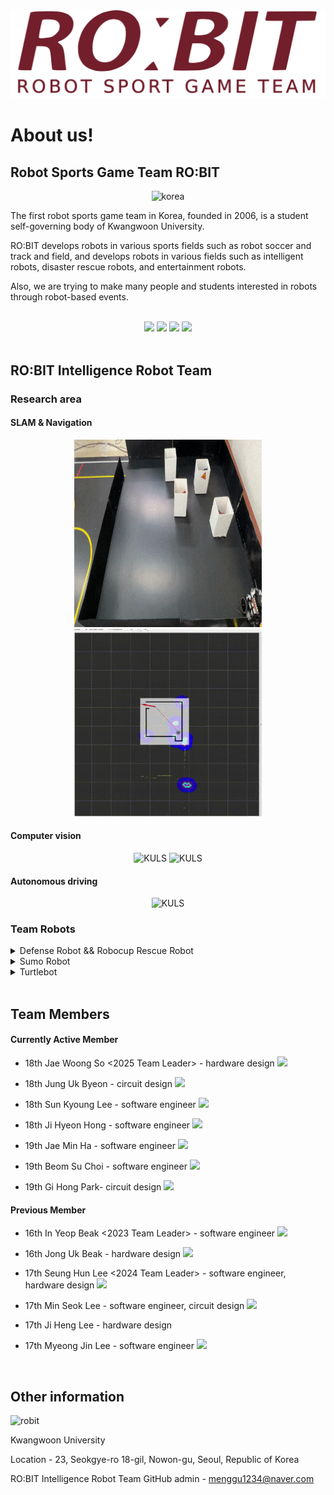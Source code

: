 <div align="center">
  <img src="https://raw.githubusercontent.com/Team-ROBIT/.github/master/images/robit_logo_kw.png" alt="ONLY_ROBIT" />
</div>

# About us!
## Robot Sports Game Team RO:BIT

<div align="center">

<img src="https://raw.githubusercontent.com/Team-ROBIT/.github/master/images/korea.jpg" alt="korea" width="150" height="100">
</div>

The first robot sports game team in Korea, founded in 2006, is a student self-governing body of Kwangwoon University.

RO:BIT develops robots in various sports fields such as robot soccer and track and field, and develops robots in various fields such as intelligent robots, disaster rescue robots, and entertainment robots.

Also, we are trying to make many people and students interested in robots through robot-based events.

<br>
<div align="center">
<a href="https://robit.tistory.com/"><img src="https://img.shields.io/badge/Archive-orange?style=flat&logo=tistory&logoColor=white"/></a> <a href="https://www.youtube.com/@ROBIT_KOREA"><img src="https://img.shields.io/badge/Youtube-red?style=flat&logo=youtube&logoColor=white"/></a> <a href="https://www.instagram.com/robit_korea_official/"><img src="https://img.shields.io/badge/Instagram-purple?style=flat&logo=instagram&logoColor=white"/></a>
<a href="https://github.com/ROBIT-KOR-teamHumanoid/"><img src="https://img.shields.io/badge/Humanoid Team-blue?style=flat&logo=RuboCop&logoColor=white"/></a>

</div>
<br>

## RO:BIT Intelligence Robot Team
### Research area
#### SLAM & Navigation
<div align="center">
<img src="https://raw.githubusercontent.com/Team-ROBIT/.github/master/images/t1.gif" alt="KULS" width="300" height="300">
<img src="https://raw.githubusercontent.com/Team-ROBIT/.github/master/images/t2.gif" alt="KULS" width="300" height="300">
</div>

#### Computer vision
<div align="center">
<img src="https://raw.githubusercontent.com/Team-ROBIT/.github/master/images/vision.png" alt="KULS" width="300" height="300">
<img src="https://raw.githubusercontent.com/Team-ROBIT/.github/master/images/rgbd.png" alt="KULS" height="300">
</div>

#### Autonomous driving
<div align="center">
<img src="https://raw.githubusercontent.com/Team-ROBIT/.github/master/images/t3.gif" alt="KULS" height="250">
</div>

### Team Robots

<details>
  <summary> Defense Robot && Robocup Rescue Robot </summary>
  <div align="center">
    <img src="https://raw.githubusercontent.com/Team-ROBIT/.github/master/images/kuls.jpg" alt="KULS" width="400" height="500">

    KULS (Kwangwoon University Life Saver) - 2024
  </div>

  <div align="center">
    <img src="https://raw.githubusercontent.com/Team-ROBIT/.github/master/images/kubo.jpg" alt="KUBO" width="400" height="500">

    KUBO (Kwangwoon University roBOt) - 2022 ~ 2023
  </div>
  <div align="center">
    <img src="https://raw.githubusercontent.com/Team-ROBIT/.github/master/images/canada.gif" alt="can" width="400" height="300">

    SJBot - 2021
  </div>
</details>
<details>
  <summary> Sumo Robot </summary>
    <div align="center">
      <img src="https://raw.githubusercontent.com/Team-ROBIT/.github/master/images/sumo.gif" alt="SUMO" width="400" height="300">

      SUMO Robot

  </div>
</details>
<details>
  <summary> Turtlebot </summary>
    <div align="center">
    </div>
</details>

<br>

## Team Members
#### Currently Active Member
- 18th Jae Woong So <2025 Team Leader> - hardware design <a href="https://github.com/jaewwong"><img src="https://img.shields.io/badge/GitHub-gray?style=flat&logo=github&logoColor=white"/></a>

- 18th Jung Uk Byeon - circuit design <a href="https://github.com/Jeong042"><img src="https://img.shields.io/badge/GitHub-gray?style=flat&logo=github&logoColor=white"/></a>

- 18th Sun Kyoung Lee - software engineer <a href="https://github.com/lee-sunkyoung"><img src="https://img.shields.io/badge/GitHub-gray?style=flat&logo=github&logoColor=white"/></a>

- 18th Ji Hyeon Hong - software engineer <a href="https://github.com/mkdir-sweetiepie"><img src="https://img.shields.io/badge/GitHub-gray?style=flat&logo=github&logoColor=white"/></a>

- 19th Jae Min Ha - software engineer <a href="https://github.com/jammay123"><img src="https://img.shields.io/badge/GitHub-gray?style=flat&logo=github&logoColor=white"/></a>

- 19th Beom Su Choi - software engineer <a href="https://github.com/beomsuchoi"><img src="https://img.shields.io/badge/GitHub-gray?style=flat&logo=github&logoColor=white"/></a>

- 19th Gi Hong Park- circuit design <a href="https://github.com/kinesis19"><img src="https://img.shields.io/badge/GitHub-gray?style=flat&logo=github&logoColor=white"/></a>
  
#### Previous Member
- 16th In Yeop Beak <2023 Team Leader> - software engineer <a href="https://github.com/INYUP-BAEK"><img src="https://img.shields.io/badge/GitHub-gray?style=flat&logo=github&logoColor=white"/></a>

- 16th Jong Uk Beak - hardware design <a href="https://github.com/baekjongwook"><img src="https://img.shields.io/badge/GitHub-gray?style=flat&logo=github&logoColor=white"/></a>

- 17th Seung Hun Lee <2024 Team Leader> - software engineer, hardware design <a href="https://github.com/Leeseunghun03"><img src="https://img.shields.io/badge/GitHub-gray?style=flat&logo=github&logoColor=white"/></a>

- 17th Min Seok Lee  - software engineer, circuit design <a href="https://github.com/minseokle"><img src="https://img.shields.io/badge/GitHub-gray?style=flat&logo=github&logoColor=white"/></a>

- 17th Ji Heng Lee - hardware design

- 17th Myeong Jin Lee - software engineer <a href="https://github.com/mjlee111"><img src="https://img.shields.io/badge/GitHub-gray?style=flat&logo=github&logoColor=white"/></a>

<br>

## Other information
<img src="https://raw.githubusercontent.com/Team-ROBIT/.github/master/images/kw_unv.png" alt="robit" width="100" height="100">

Kwangwoon University

Location - 23, Seokgye-ro 18-gil, Nowon-gu, Seoul, Republic of Korea

RO:BIT Intelligence Robot Team GitHub admin - menggu1234@naver.com
